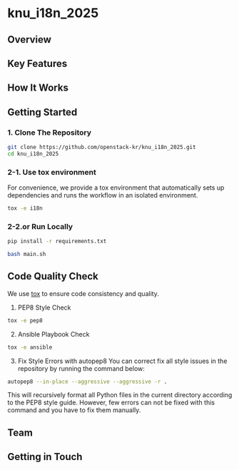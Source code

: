# knu_i18n_2025

## Overview

## Key Features

## How It Works

## Getting Started
### 1. Clone The Repository
```bash
git clone https://github.com/openstack-kr/knu_i18n_2025.git
cd knu_i18n_2025
```
### 2-1. Use tox environment
For convenience, we provide a tox environment that automatically sets up dependencies and runs the workflow in an isolated environment.
```bash
tox -e i18n
```

### 2-2.or Run Locally
```bash
pip install -r requirements.txt
```

```bash
bash main.sh
```

## Code Quality Check
We use [tox](https://tox.wiki) to ensure code consistency and quality.
1. PEP8 Style Check 
```bash
tox -e pep8
```

2. Ansible Playbook Check
```bash
tox -e ansible
```

3. Fix Style Errors with autopep8
You can correct fix all style issues in the repository by running the command below:
```bash
autopep8 --in-place --aggressive --aggressive -r .
```
This will recursively format all Python files in the current directory according to the PEP8 style guide.
However, few errors can not be fixed with this command and you have to fix them manually.

## Team

## Getting in Touch

